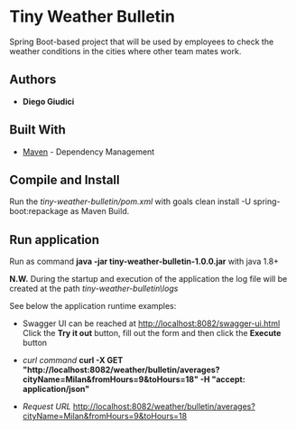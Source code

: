# Tiny Weather Bulletin 

Spring Boot-based project that will be used by employees to check the weather conditions 
in the cities where other team mates work.

## Authors

* **Diego Giudici**

## Built With

* [Maven](https://maven.apache.org/) - Dependency Management

## Compile and Install

Run the *tiny-weather-bulletin/pom.xml* with goals clean install -U spring-boot:repackage as Maven Build.

## Run application

Run as command **java -jar tiny-weather-bulletin-1.0.0.jar** with java 1.8+ 

**N.W.** During the startup and execution of the application the log file will be created at the path *tiny-weather-bulletin\logs* 

See below the application runtime examples:

* Swagger UI can be reached at [http://localhost:8082/swagger-ui.html](http://localhost:8082/swagger-ui.html) Click the **Try it out** button, fill out the form and then click the **Execute** button 

* *curl command* **curl -X GET "http://localhost:8082/weather/bulletin/averages?cityName=Milan&fromHours=9&toHours=18" -H "accept: application/json"** 

* *Request URL* [http://localhost:8082/weather/bulletin/averages?cityName=Milan&fromHours=9&toHours=18](http://localhost:8082/weather/bulletin/averages?cityName=Milan&fromHours=9&toHours=18) 